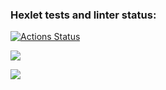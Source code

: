 ### Hexlet tests and linter status:

[![Actions Status](https://github.com/AnsGit/frontend-project-11/actions/workflows/hexlet-check.yml/badge.svg)](https://github.com/AnsGit/frontend-project-11/actions)

<a href="https://codeclimate.com/github/AnsGit/frontend-project-11/maintainability"><img src="https://api.codeclimate.com/v1/badges/af04bdb2371774c6709f/maintainability" /></a>

<a href="https://codeclimate.com/github/AnsGit/frontend-project-11/test_coverage"><img src="https://api.codeclimate.com/v1/badges/af04bdb2371774c6709f/test_coverage" /></a>
